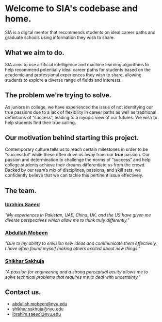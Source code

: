 # Welcome to SIA's codebase and home. 
SIA is a digital mentor that recommends students on ideal career paths and graduate schools using information they wish to share.


## What we aim to do. 
SIA aims to use artificial intelligence and machine learning algorithms to help recommend potentially ideal career paths for students based on the academic and professional experiences they wish to share, allowing students to explore a diverse range of fields and interests.


## The problem we're trying to solve. 
As juniors in college, we have experienced the issue of not identifying our true passions due to a lack of flexibility in career paths as well as traditional definitions of “success”, leading to a myopic view of our futures. We wish to help students find their true calling.


## Our motivation behind starting this project.
Contemporary culture tells us to reach certain milestones in order to be "successful" while these often drive us away from our **true** passion.
Our passion and determination to challenge the norms of “success” and help college students achieve their dreams differentiate us from the crowd. Backed by our team’s mix of disciplines, passions, and skill sets, we confidently believe that we can tackle this pertinent issue effectively. 


## The team.
### [Ibrahim Saeed](https://www.linkedin.com/in/ibrahim-saeed-6a4b01144/) 
*"My experiences in Pakistan, UAE, China, UK, and the US have given me diverse perspectives which allow me to think truly differently."*

### [Abdullah Mobeen](https://www.linkedin.com/in/abdullah-mobeen/) 
*"Due to my ability to envision new ideas and communicate them effectively, I have often found myself making others excited about new things."*

### [Shikhar Sakhuja](https://www.linkedin.com/in/shikhar394/) 
*"A passion for engineering and a strong perceptual acuity allows me to solve technical problems that requires me to deal with uncertainty."*


## Contact us.
- abdullah.mobeen@nyu.edu
- shikhar.sakhuja@nyu.edu
- ibrahim.saeed@nyu.edu
